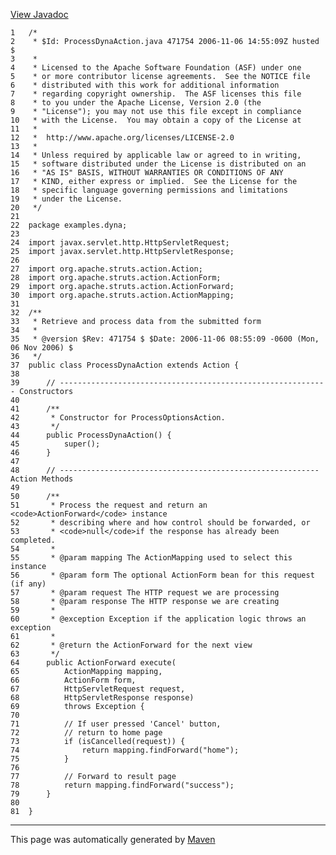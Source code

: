 [View Javadoc](../../../apidocs/examples/dyna/ProcessDynaAction.html.md)


    1   /*
    2    * $Id: ProcessDynaAction.java 471754 2006-11-06 14:55:09Z husted $
    3    *
    4    * Licensed to the Apache Software Foundation (ASF) under one
    5    * or more contributor license agreements.  See the NOTICE file
    6    * distributed with this work for additional information
    7    * regarding copyright ownership.  The ASF licenses this file
    8    * to you under the Apache License, Version 2.0 (the
    9    * "License"); you may not use this file except in compliance
    10   * with the License.  You may obtain a copy of the License at
    11   *
    12   *  http://www.apache.org/licenses/LICENSE-2.0
    13   *
    14   * Unless required by applicable law or agreed to in writing,
    15   * software distributed under the License is distributed on an
    16   * "AS IS" BASIS, WITHOUT WARRANTIES OR CONDITIONS OF ANY
    17   * KIND, either express or implied.  See the License for the
    18   * specific language governing permissions and limitations
    19   * under the License.
    20   */
    21  
    22  package examples.dyna;
    23  
    24  import javax.servlet.http.HttpServletRequest;
    25  import javax.servlet.http.HttpServletResponse;
    26  
    27  import org.apache.struts.action.Action;
    28  import org.apache.struts.action.ActionForm;
    29  import org.apache.struts.action.ActionForward;
    30  import org.apache.struts.action.ActionMapping;
    31  
    32  /**
    33   * Retrieve and process data from the submitted form
    34   *
    35   * @version $Rev: 471754 $ $Date: 2006-11-06 08:55:09 -0600 (Mon, 06 Nov 2006) $
    36   */
    37  public class ProcessDynaAction extends Action {
    38  
    39      // ------------------------------------------------------------ Constructors
    40  
    41      /**
    42       * Constructor for ProcessOptionsAction.
    43       */
    44      public ProcessDynaAction() {
    45          super();
    46      }
    47  
    48      // ---------------------------------------------------------- Action Methods
    49  
    50      /**
    51       * Process the request and return an <code>ActionForward</code> instance
    52       * describing where and how control should be forwarded, or
    53       * <code>null</code>if the response has already been completed.
    54       *
    55       * @param mapping The ActionMapping used to select this instance
    56       * @param form The optional ActionForm bean for this request (if any)
    57       * @param request The HTTP request we are processing
    58       * @param response The HTTP response we are creating
    59       *
    60       * @exception Exception if the application logic throws an exception
    61       *
    62       * @return the ActionForward for the next view
    63       */
    64      public ActionForward execute(
    65          ActionMapping mapping,
    66          ActionForm form,
    67          HttpServletRequest request,
    68          HttpServletResponse response)
    69          throws Exception {
    70  
    71          // If user pressed 'Cancel' button,
    72          // return to home page
    73          if (isCancelled(request)) {
    74              return mapping.findForward("home");
    75          }
    76  
    77          // Forward to result page
    78          return mapping.findForward("success");
    79      }
    80  
    81  }

------------------------------------------------------------------------

This page was automatically generated by [Maven](http://maven.apache.org/)
